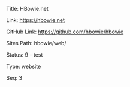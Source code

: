 Title:  HBowie.net

Link:   https://hbowie.net

GitHub Link: https://github.com/hbowie/hbowie

Sites Path: hbowie/web/

Status: 9 - test

Type:   website

Seq:    3
